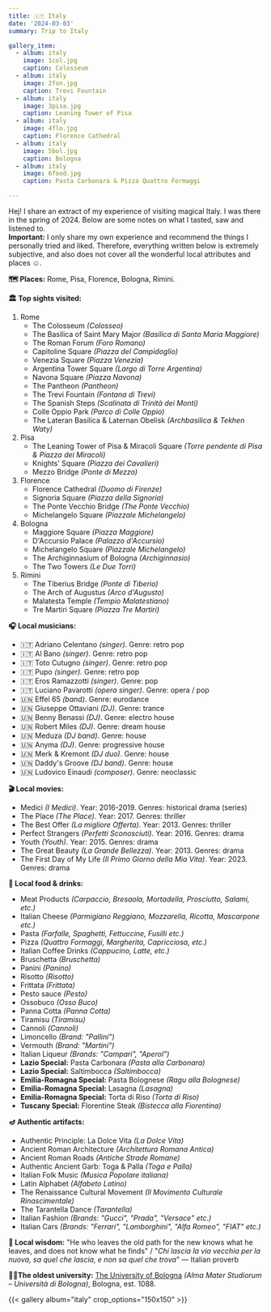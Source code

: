 ```yaml
---
title: 🇮🇹 Italy
date: '2024-03-03'
summary: Trip to Italy

gallery_item:
  - album: italy
    image: 1col.jpg
    caption: Colosseum
  - album: italy
    image: 2fon.jpg
    caption: Trevi Fountain
  - album: italy
    image: 3pisa.jpg
    caption: Leaning Tower of Pisa
  - album: italy
    image: 4flo.jpg
    caption: Florence Cathedral
  - album: italy
    image: 5bol.jpg
    caption: Bologna
  - album: italy
    image: 6food.jpg
    caption: Pasta Carbonara & Pizza Quattro Formaggi

---
```

Hej! I share an extract of my experience of visiting magical Italy. I was there in the spring of 2024. Below are some notes on what I tasted, saw and listened to.<br>
<b>Important:</b> I only share my own experience and recommend the things I personally tried and liked. Therefore, everything written below is extremely subjective, and also does not cover all the wonderful local attributes and places ☺️.

<b>🗺 Places:</b> Rome, Pisa, Florence, Bologna, Rimini.<br>

<b>🏛 Top sights visited: </b>
1. Rome
    - The Colosseum <i>(Colosseo)</i>
    - The Basilica of Saint Mary Major <i>(Basilica di Santa Maria Maggiore)</i>
    - The Roman Forum <i>(Foro Romano)</i>
    - Capitoline Square <i>(Piazza del Campidoglio)</i>
    - Venezia Square <i>(Piazza Venezia)</i>
    - Argentina Tower Square <i>(Largo di Torre Argentina)</i>
    - Navona Square <i>(Piazza Navona)</i>
    - The Pantheon <i>(Pantheon)</i>
    - The Trevi Fountain <i>(Fontana di Trevi)</i>
    - The Spanish Steps <i>(Scalinata di Trinità dei Monti)</i>
    - Colle Oppio Park <i>(Parco di Colle Oppio)</i>
    - The Lateran Basilica & Laternan Obelisk <i>(Archbasilica & Tekhen Waty)</i>
2. Pisa 
    - The Leaning Tower of Pisa & Miracoli Square <i>(Torre pendente di Pisa & Piazza dei Miracoli)</i>
    - Knights’ Square <i>(Piazza dei Cavalieri)</i>
    - Mezzo Bridge <i>(Ponte di Mezzo)</i>
3. Florence
    - Florence Cathedral <i>(Duomo di Firenze)</i>
    - Signoria Square <i>(Piazza della Signoria)</i>
    - The Ponte Vecchio Bridge <i>(The Ponte Vecchio)</i>
    - Michelangelo Square <i>(Piazzale Michelangelo)</i>
4. Bologna
    - Maggiore Square <i>(Piazza Maggiore)</i>
    - D'Accursio Palace <i>(Palazzo d'Accursio)</i>
    - Michelangelo Square <i>(Piazzale Michelangelo)</i>
    - The Archiginnasium of Bologna <i>(Archiginnasio)</i>
    - The Two Towers <i>(Le Due Torri)</i>
5. Rimini
    - The Tiberius Bridge <i>(Ponte di Tiberio)</i>
    - The Arch of Augustus <i>(Arco d'Augusto)</i>
    - Malatesta Temple <i>(Tempio Malatestiano)</i>
    - Tre Martiri Square <i>(Piazza Tre Martiri)</i>


<b>🎧 Local musicians: </b>
- 🇮🇹 Adriano Celentano <i>(singer)</i>. Genre: retro pop
- 🇮🇹 Al Bano <i>(singer)</i>. Genre: retro pop
- 🇮🇹 Toto Cutugno <i>(singer)</i>. Genre: retro pop
- 🇮🇹 Pupo <i>(singer)</i>. Genre: retro pop
- 🇮🇹 Eros Ramazzotti <i>(singer)</i>. Genre: pop
- 🇮🇹 Luciano Pavarotti <i>(opera singer)</i>. Genre: opera / pop
- 🇺🇳 Effel 65 <i>(band)</i>. Genre: eurodance
- 🇺🇳 Giuseppe Ottaviani <i>(DJ)</i>. Genre: trance
- 🇺🇳 Benny Benassi <i>(DJ)</i>. Genre: electro house
- 🇺🇳 Robert Miles <i>(DJ)</i>. Genre: dream house
- 🇺🇳 Meduza <i>(DJ band)</i>. Genre: house
- 🇺🇳 Anyma <i>(DJ)</i>. Genre: progressive house
- 🇺🇳 Merk & Kremont <i>(DJ duo)</i>. Genre: house
- 🇺🇳 Daddy's Groove <i>(DJ band)</i>. Genre: house
- 🇺🇳 Ludovico Einaudi <i>(composer)</i>. Genre: neoclassic


<b>🎬 Local movies:</b>
- Medici <i>(I Medici)</i>. Year: 2016-2019. Genres: historical drama (series)
- The Place <i>(The Place)</i>. Year: 2017. Genres: thriller
- The Best Offer <i>(La migliore Offerta)</i>. Year: 2013. Genres: thriller
- Perfect Strangers <i>(Perfetti Sconosciuti)</i>. Year: 2016. Genres: drama
- Youth <i>(Youth)</i>. Year: 2015. Genres: drama
- The Great Beauty <i>(La Grande Bellezza)</i>. Year: 2013. Genres: drama
- The First Day of My Life <i>(Il Primo Giorno della Mia Vita)</i>. Year: 2023. Genres: drama


<b>🥘 Local food & drinks: </b>
- Meat Products <i>(Carpaccio, Bresaola, Mortadella, Prosciutto, Salami, etc.)</i>
- Italian Cheese <i>(Parmigiano Reggiano, Mozzarella, Ricotta, Mascarpone etc.)</i>
- Pasta <i>(Farfalle, Spaghetti, Fettuccine, Fusilli etc.)</i>
- Pizza <i>(Quattro Formaggi, Margherita, Capricciosa, etc.)</i>
- Italian Coffee Drinks <i>(Cappucino, Latte, etc.)</i>
- Bruschetta <i>(Bruschetta)</i>
- Panini <i>(Panino)</i>
- Risotto <i>(Risotto)</i>
- Frittata <i>(Frittata)</i>
- Pesto sauce <i>(Pesto)</i>
- Ossobuco <i>(Osso Buco)</i>
- Panna Cotta <i>(Panna Cotta)</i>
- Tiramisu <i>(Tiramisu)</i>
- Cannoli <i>(Cannoli)</i>
- Limoncello <i>(Brand: "Pallini")</i> 
- Vermouth <i>(Brand: "Martini")</i> 
- Italian Liqueur <i>(Brands: "Campari", "Aperol")</i> 
- <b>Lazio Special:</b> Pasta Carbonara <i>(Pasta alla Carbonara)</i>
- <b>Lazio Special:</b> Saltimbocca <i>(Saltimbocca)</i>
- <b>Emilia-Romagna Special:</b> Pasta Bolognese <i>(Ragu alla Bolognese)</i>
- <b>Emilia-Romagna Special:</b> Lasagna <i>(Lasagna)</i>
- <b>Emilia-Romagna Special:</b> Torta di Riso <i>(Torta di Riso)</i>
- <b>Tuscany Special:</b> Florentine Steak <i>(Bistecca alla Fiorentina)</i>


<b>🪔 Authentic artifacts:</b>
- Authentic Principle: La Dolce Vita <i>(La Dolce Vita)</i> 
- Ancient Roman Architecture <i>(Architettura Romana Antica)</i> 
- Ancient Roman Roads <i>(Antiche Strade Romane)</i> 
- Authentic Ancient Garb: Toga & Palla <i>(Toga e Palla)</i> 
- Italian Folk Music <i>(Musica Popolare italiana)</i> 
- Latin Alphabet <i>(Alfabeto Latino)</i> 
- The Renaissance Cultural Movement <i>(Il Movimento Culturale Rinascimentale)</i> 
- The Tarantella Dance <i>(Tarantella)</i> 
- Italian Fashion <i>(Brands: "Gucci", "Prada", "Versace" etc.)</i> 
- Italian Cars <i>(Brands: "Ferrari", "Lamborghini", "Alfa Romeo", "FIAT" etc.)</i> 


<b>🦉 Local wisdom:</b> "He who leaves the old path for the new knows what he leaves, and does not know what he finds"  / "<i>Chi lascia la via vecchia per la nuova, sa quel che lascia, e non sa quel che trova</i>" — Italian proverb


<b>👨‍🎓The oldest university:</b> <a href = "https://www.unibo.it/en/homepage" target="_blank">The University of Bologna</a> <i>(Alma Mater Studiorum – Università di Bologna)</i>, Bologna, est. 1088. 


{{< gallery album="italy" crop_options="150x150" >}}
   

